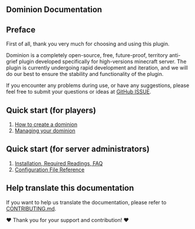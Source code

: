 ## Dominion Documentation

## Preface

First of all, thank you very much for choosing and using this plugin.

Dominion is a completely open-source, free, future-proof, territory anti-grief plugin developed specifically for
high-versions minecraft server. The plugin is currently undergoing rapid development and iteration, and we will do our
best to ensure the stability and functionality of the plugin.

If you encounter any problems during use, or have any suggestions, please feel free to submit your questions or ideas
at [GitHub ISSUE](https://github.com/ColdeZhang/Dominion/issues).

## Quick start (for players)

1. [How to create a dominion](create-dominion.md)
2. [Managing your dominion](manage-dominion/README.md)

## Quick start (for server administrators)

1. [Installation, Required Readings, FAQ](operator/README.md)
2. [Configuration File Reference](operator/config.md)

## Help translate this documentation

If you want to help us translate the documentation, please refer
to [CONTRIBUTING.md](https://github.com/ColdeZhang/Dominion/blob/master/CONTRIBUTING.md#translating).

❤ Thank you for your support and contribution! ❤

